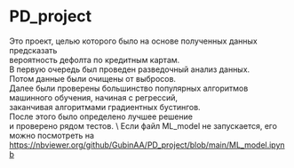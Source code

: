 # PD_project
Это проект, целью которого было на основе полученных данных предсказать \
вероятность дефолта по кредитным картам. \
В первую очередь был проведен разведочный анализ данных. \
Потом данные были очищены от выбросов. \
Далее были проверены большинство популярных алгоритмов \
машинного обучения, начиная с регрессий, \
заканчивая алгоритмами градиентных бустингов. \
После этого было определено лучшее решение \
и проверено рядом тестов. \ 
Если файл ML_model не запускается, его можно посмотреть на \
https://nbviewer.org/github/GubinAA/PD_project/blob/main/ML_model.ipynb

